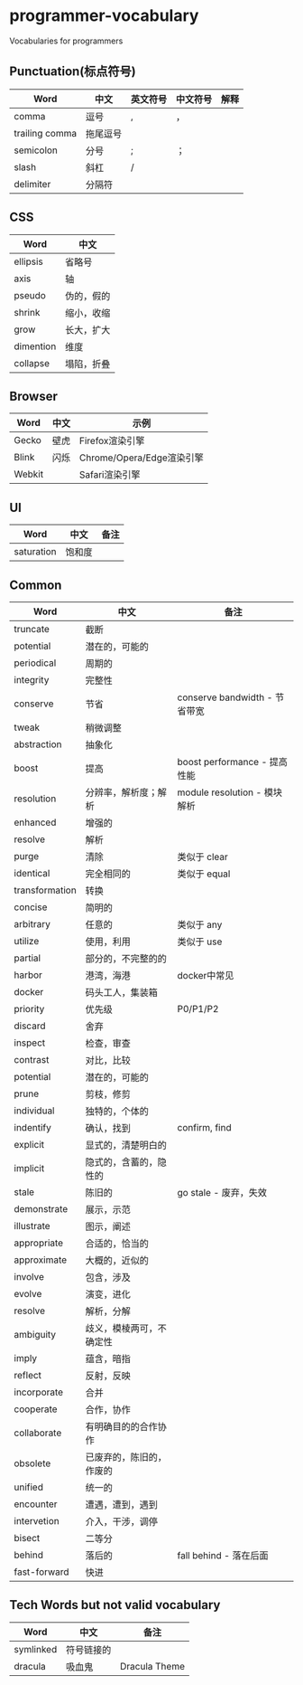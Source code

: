 # programmer-vocabulary
Vocabularies for programmers

## Punctuation(标点符号)

| Word            | 中文     | 英文符号 | 中文符号 | 解释 |
| ----            | ------  | ------- | ------- | --- |
| comma           | 逗号     | ,       | ，      |     |
| trailing comma  | 拖尾逗号  |        |          |     |
| semicolon       | 分号     | ;       | ；       |     |
| slash           | 斜杠     | /       |         |      |
| delimiter       | 分隔符   |         |         |       |

## CSS

| Word | 中文 |
| ---- | --- |
| ellipsis | 省略号 |
| axis | 轴 | main axis - 主轴，cross axis - 交叉轴 |
| pseudo | 伪的，假的 | pseudo class - 伪类 |
| shrink | 缩小，收缩 | flex-shrink - 弹性收缩 |
| grow | 长大，扩大 | flex-grow - 弹性扩大 |
| dimention | 维度 | two-dimention - 二维(2D) |
| collapse | 塌陷，折叠 | margin collapsing - 外边距塌陷 |

## Browser

| Word | 中文 | 示例 |
| ---- | ---- | ---- |
| Gecko | 壁虎 | Firefox渲染引擎 |
| Blink | 闪烁 | Chrome/Opera/Edge渲染引擎 |
| Webkit |    | Safari渲染引擎 |

## UI

| Word | 中文 | 备注 |
| ---- | --- | ---- |
| saturation | 饱和度 | |

## Common

| Word | 中文 | 备注 |
| ---- | ---- | --- |
| truncate | 截断 |  |
| potential | 潜在的，可能的 | |
| periodical | 周期的 | |
| integrity | 完整性 | |
| conserve | 节省 | conserve bandwidth - 节省带宽 |
| tweak | 稍微调整 | |
| abstraction | 抽象化 | |
| boost | 提高 | boost performance - 提高性能 |
| resolution | 分辨率，解析度；解析 | module resolution - 模块解析 |
| enhanced | 增强的 | |
| resolve | 解析 | |
| purge | 清除 | 类似于 clear |
| identical | 完全相同的 | 类似于 equal |
| transformation | 转换 | |
| concise | 简明的 | |
| arbitrary | 任意的 | 类似于 any |
| utilize | 使用，利用 | 类似于 use |
| partial | 部分的，不完整的的 | |
| harbor | 港湾，海港 | docker中常见 |
| docker | 码头工人，集装箱 | |
| priority | 优先级 | P0/P1/P2 |
| discard | 舍弃 | |
| inspect | 检查，审查 | |
| contrast | 对比，比较 | |
| potential | 潜在的，可能的 | |
| prune | 剪枝，修剪 | |
| individual | 独特的，个体的 | |
| indentify | 确认，找到 | confirm, find |
| explicit | 显式的，清楚明白的 | |
| implicit | 隐式的，含蓄的，隐性的 | |
| stale | 陈旧的 | go stale - 废弃，失效 |
| demonstrate | 展示，示范 | |
| illustrate | 图示，阐述 | |
| appropriate | 合适的，恰当的 | |
| approximate | 大概的，近似的 | |
| involve | 包含，涉及 | |
| evolve | 演变，进化 | |
| resolve | 解析，分解 | |
| ambiguity | 歧义，模棱两可，不确定性 | |
| imply | 蕴含，暗指 | |
| reflect | 反射，反映 | |
| incorporate | 合并 | |
| cooperate | 合作，协作 | |
| collaborate | 有明确目的的合作协作 | |
| obsolete | 已废弃的，陈旧的，作废的 | |
| unified | 统一的 | |
| encounter | 遭遇，遭到，遇到 | |
| intervetion | 介入，干涉，调停 | |
| bisect | 二等分 | |
| behind | 落后的 | fall behind - 落在后面 |
| fast-forward | 快进 | |


## Tech Words but not valid vocabulary

| Word | 中文 | 备注 |
| ---- | ---- | ----- |
| symlinked | 符号链接的 | |
| dracula | 吸血鬼 | Dracula Theme |
